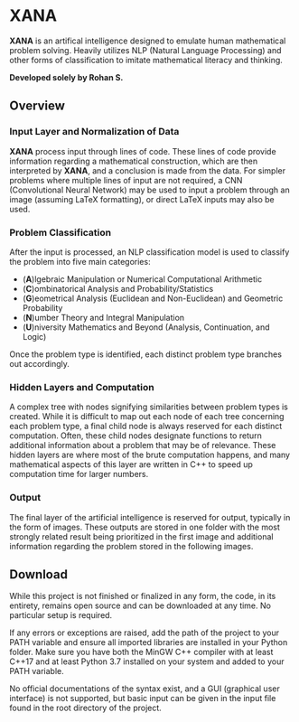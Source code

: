 # XANA
 **XANA** is an artifical intelligence designed to emulate human mathematical problem solving. Heavily utilizes NLP (Natural Language Processing) and other forms of classification to imitate mathematical literacy and thinking.
 
 **Developed solely by Rohan S.**

## Overview
### Input Layer and Normalization of Data
 **XANA** process input through lines of code. These lines of code provide information regarding a mathematical construction, which are then interpreted by **XANA**, and a conclusion is made from the data. For simpler problems where multiple lines of input are not required, a CNN (Convolutional Neural Network) may be used to input a problem through an image (assuming LaTeX formatting), or direct LaTeX inputs may also be used.

### Problem Classification
 After the input is processed, an NLP classification model is used to classify the problem into five main categories:
 - (**A**)lgebraic Manipulation or Numerical Computational Arithmetic
 - (**C**)ombinatorical Analysis and Probability/Statistics
 - (**G**)eometrical Analysis (Euclidean and Non-Euclidean) and Geometric Probability
 - (**N**)umber Theory and Integral Manipulation
 - (**U**)niversity Mathematics and Beyond (Analysis, Continuation, and Logic)
 
 Once the problem type is identified, each distinct problem type branches out accordingly.
 
### Hidden Layers and Computation
 A complex tree with nodes signifying similarities between problem types is created. While it is difficult to map out each node of each tree concerning each problem type, a final child node is always reserved for each distinct computation. Often, these child nodes designate functions to return additional information about a problem that may be of relevance. These hidden layers are where most of the brute computation happens, and many mathematical aspects of this layer are written in C++ to speed up computation time for larger numbers.
 
### Output
 The final layer of the artificial intelligence is reserved for output, typically in the form of images. These outputs are stored in one folder with the most strongly related result being prioritized in the first image and additional information regarding the problem stored in the following images.
 
## Download
 While this project is not finished or finalized in any form, the code, in its entirety, remains open source and can be downloaded at any time. No particular setup is required.
 
 If any errors or exceptions are raised, add the path of the project to your PATH variable and ensure all imported libraries are installed in your Python folder. Make sure you have both the MinGW C++ compiler with at least C++17 and at least Python 3.7 installed on your system and added to your PATH variable.
 
 No official documentations of the syntax exist, and a GUI (graphical user interface) is not supported, but basic input can be given in the input file found in the root directory of the project.
